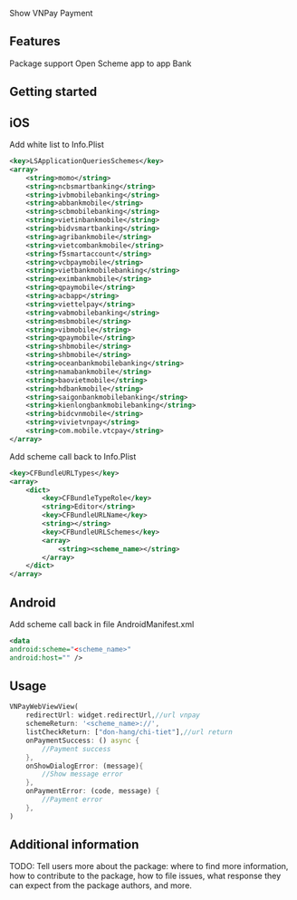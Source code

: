 Show VNPay Payment
## Features

Package support Open Scheme app to app Bank


## Getting started
## iOS
Add white list to Info.Plist
```xml
<key>LSApplicationQueriesSchemes</key>
<array>
    <string>momo</string>
    <string>ncbsmartbanking</string>
    <string>ivbmobilebanking</string>
    <string>abbankmobile</string>
    <string>scbmobilebanking</string>
    <string>vietinbankmobile</string>
    <string>bidvsmartbanking</string>
    <string>agribankmobile</string>
    <string>vietcombankmobile</string>
    <string>f5smartaccount</string>
    <string>vcbpaymobile</string>
    <string>vietbankmobilebanking</string>
    <string>eximbankmobile</string>
    <string>qpaymobile</string>
    <string>acbapp</string>
    <string>viettelpay</string>
    <string>vabmobilebanking</string>
    <string>msbmobile</string>
    <string>vibmobile</string>
    <string>qpaymobile</string>
    <string>shbmobile</string>
    <string>shbmobile</string>
    <string>oceanbankmobilebanking</string>
    <string>namabankmobile</string>
    <string>baovietmobile</string>
    <string>hdbankmobile</string>
    <string>saigonbankmobilebanking</string>
    <string>kienlongbankmobilebanking</string>
    <string>bidcvnmobile</string>
    <string>vivietvnpay</string>
    <string>com.mobile.vtcpay</string>
</array>
```
Add scheme call back to Info.Plist
```xml
<key>CFBundleURLTypes</key>
<array>
    <dict>
        <key>CFBundleTypeRole</key>
        <string>Editor</string>
        <key>CFBundleURLName</key>
        <string></string>
        <key>CFBundleURLSchemes</key>
        <array>
            <string><scheme_name></string>
        </array>
    </dict>
</array>
```

## Android
Add scheme call back in file AndroidManifest.xml
```xml
<data
android:scheme="<scheme_name>"
android:host="" />
```


## Usage
```dart
VNPayWebViewView(
    redirectUrl: widget.redirectUrl,//url vnpay
    schemeReturn: '<scheme_name>://',
    listCheckReturn: ["don-hang/chi-tiet"],//url return
    onPaymentSuccess: () async {
        //Payment success
    },
    onShowDialogError: (message){
        //Show message error
    },
    onPaymentError: (code, message) {
        //Payment error
    },
)
```


## Additional information

TODO: Tell users more about the package: where to find more information, how to
contribute to the package, how to file issues, what response they can expect
from the package authors, and more.
